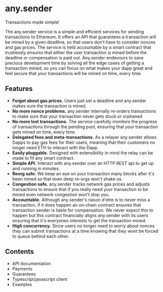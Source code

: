 # any.sender
Transactions made simple!

The any.sender service is a simple and efficient services for sending transactions to Ethereum. It offers an API that guarantees a transaction will be mined by a given deadline, so that users don't have to consider nonces and gas prices. The service is held accountable by a smart contract that trustlessly ensures that either the user transaction is mined before the deadline or compensation is paid out. Any.sender endevours to save precious development time by solving all the edge cases of getting a transaction mined, so you can focus on what makes your dapp great and feel secure that your transactions will be mined on time, every time.

## Features
* **Forget about gas prices.** Users just set a deadline and any.sender makes sure the transaction is mined.
* **No more nonce problems.** any.sender internally re-orders transactions to make sure that your transaction never gets stuck or orphaned
* **No more lost transactions.** The service carefully monitors the progress of transactions through the pending pool, ensuring that your transaction gets mined on time, every time.
* **Delegated fees and meta-transactions.** As a relayer any.sender allows Dapps to pay gas fees for their users, meaning that their customers no longer need ETH to interact with the Dapp.
* **Easily pluggable.** Designed with extensibility in mind the relay can be made to fit any smart contract.
* **Simple API.** Interact with any.sender over an HTTP REST api to get up and running in minutes.
* **Reorg safe.** We keep an eye on your transaction many blocks after it's been mined so that even deep re-orgs won't shake us.
* **Congestion safe.** any.sender tracks network gas prices and adjusts transactions to ensure that if you really need your transaction to be mined even network congestion won't stop you.
* **Accountable.** Although any.sender's raison d'etre is to never miss a transaction, if it does happen an on-chain contract ensures that transaction sender is liable for compensation. We never expect this to happen but this contract financially aligns any.sender with its users ensuring that it's everyones interests to get the transaction mined.
* **High concurrency.** Since users no longer need to worry about nonces they can submit transactions at a time knowing that they wont be forced to queue behind each other.

## Contents
* API documentation
* Payments
* Guarantees
* Typescript/javascript client
* Examples